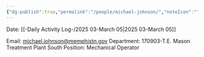 ```yaml
---
{"dg-publish":true,"permalink":"/people/michael-johnson/","noteIcon":"","created":"2025-05-20T10:31:54.230-05:00"}
---
```


Date: [[-Daily Activity Log-/2025 03-March 05\|2025 03-March 05]]

Email: michael.johnson@memphistn.gov
Department: 170903-T.E. Mason Treatment Plant South
Position: Mechanical Operator